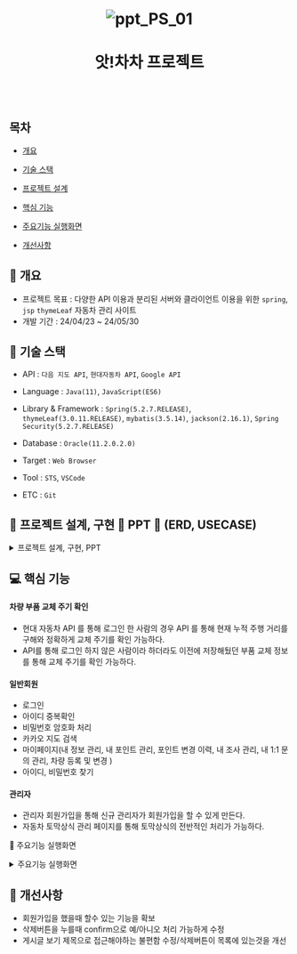 <h1 align="center">
  
  ![ppt_PS_01](https://github.com/JongHoonKim1004/Project_Survey/assets/155927559/9b4563af-8066-4cab-a848-c7879b27d9c7)

  </h1>
  <h1 align="center">앗!차차 프로젝트</h1>
  <br /><br />
  
  ## 목차
  
  - [개요](https://github.com/JongHoonKim1004/Project_Survey#-개요)
  
  - [기술 스택](https://github.com/JongHoonKim1004/Project_Survey#-기술-스택)
    
  - [프로젝트 설계](https://github.com/JongHoonKim1004/Project_Survey#-프로젝트-설계)
    
  - [핵심 기능](https://github.com/JongHoonKim1004/Project_Survey#-핵심-기능)
    
  - [주요기능 실행화면](https://github.com/JongHoonKim1004/Project_Survey#-주요기능-실행화면)
    
  - [개선사항](https://github.com/JongHoonKim1004/Project_Survey#-개선사항)

## 🚩 개요

-   프로젝트 목표 : 다양한 API 이용과 분리된 서버와 클라이언트 이용을 위한 `spring`, `jsp` `thymeLeaf` 자동차 관리 사이트
-   개발 기간 : 24/04/23 ~ 24/05/30

## 🔧 기술 스택

-   API : `다음 지도 API`, `현대자동차 API`, `Google API`
-   Language : `Java(11)`, `JavaScript(ES6)`
-   Library & Framework : `Spring(5.2.7.RELEASE)`, `thymeLeaf(3.0.11.RELEASE)`, `mybatis(3.5.14)`, `jackson(2.16.1)`, `Spring Security(5.2.7.RELEASE)`
-   Database : `Oracle(11.2.0.2.0)`
-   Target : `Web Browser`

-   Tool : `STS`, `VSCode`
-   ETC : `Git`

## 👾 프로젝트 설계, 구현 📂 PPT 📂 (ERD, USECASE)

<details><summary>프로젝트 설계, 구현, PPT</summary>
  
<div align="center">
    
| ![Project_Survey_PPT_01](https://github.com/JongHoonKim1004/Project_Survey/assets/155927559/838140ae-147c-4163-bce5-f07a2294ad39) | ![Project_Survey_PPT_02](https://github.com/JongHoonKim1004/Project_Survey/assets/155927559/7532b9e5-45d4-4969-b22f-3671e3dfea8a) |
| :-------------: | :-------------: | 
| ![Project_Survey_PPT_03](https://github.com/JongHoonKim1004/Project_Survey/assets/155927559/f6d30ab9-d47f-4bd8-be48-21cf31f12ed1) | ![Project_Survey_PPT_04](https://github.com/JongHoonKim1004/Project_Survey/assets/155927559/3a7670c9-190c-4628-be40-96399b56281f) |
| ![Project_Survey_PPT_05](https://github.com/JongHoonKim1004/Project_Survey/assets/155927559/aa378177-25af-4227-9f83-de2126de7aec) | ![Project_Survey_PPT_06](https://github.com/JongHoonKim1004/Project_Survey/assets/155927559/7df1920c-6827-4c40-9333-79d273e1ff22) |
| ![Project_Survey_PPT_07](https://github.com/JongHoonKim1004/Project_Survey/assets/155927559/68353781-90af-41d1-9945-7d0ec522bcaa) | ![Project_Survey_PPT_08](https://github.com/JongHoonKim1004/Project_Survey/assets/155927559/2e6b96e3-6dd2-4f8f-9838-9ac641e78a0d) |
| ![Project_Survey_PPT_09](https://github.com/JongHoonKim1004/Project_Survey/assets/155927559/15c541eb-9312-4cbc-abcd-0b5f4b8617ba) | ![Project_Survey_PPT_10](https://github.com/JongHoonKim1004/Project_Survey/assets/155927559/7743ce23-6ab5-4fc6-aaf7-eaa38572ee1a) |
| ![Project_Survey_PPT_11](https://github.com/JongHoonKim1004/Project_Survey/assets/155927559/da566a0c-f0b1-4eb1-b937-3429518a5733) | ![Project_Survey_PPT_12](https://github.com/JongHoonKim1004/Project_Survey/assets/155927559/24935b3f-5f40-434d-a057-902283e4118c) |
| ![Project_Survey_PPT_13](https://github.com/JongHoonKim1004/Project_Survey/assets/155927559/76319dca-b83d-4e26-a39b-53c1819961b6) | ![Project_Survey_PPT_14](https://github.com/JongHoonKim1004/Project_Survey/assets/155927559/b6598c6e-bad1-4c32-8f5c-0569c6cc33da) |
| ![Project_Survey_PPT_15](https://github.com/JongHoonKim1004/Project_Survey/assets/155927559/51c4a819-3ff9-4857-9093-9febbdd03e50) | ![Project_Survey_PPT_16](https://github.com/JongHoonKim1004/Project_Survey/assets/155927559/0e6fc233-41c7-4bdb-8af4-814c2facefb5) |
| ![Project_Survey_PPT_17](https://github.com/JongHoonKim1004/Project_Survey/assets/155927559/5cdd3b93-ecbf-4792-b198-fec4209e7e4f) | ![Project_Survey_PPT_18](https://github.com/JongHoonKim1004/Project_Survey/assets/155927559/ab24ed8b-1296-48b4-87be-aaf448d260af) |
| ![Project_Survey_PPT_19](https://github.com/JongHoonKim1004/Project_Survey/assets/155927559/62531872-64c3-4808-881f-9e467084cf43) | ![Project_Survey_PPT_20](https://github.com/JongHoonKim1004/Project_Survey/assets/155927559/d40905a2-47e8-4f43-9121-4094b3e15374) |
| ![Project_Survey_PPT_21](https://github.com/JongHoonKim1004/Project_Survey/assets/155927559/6f31c449-6604-47bf-9c0b-5663dda4e089) | ![Project_Survey_PPT_22](https://github.com/JongHoonKim1004/Project_Survey/assets/155927559/e1bcd109-e479-4670-824d-6767bd4fb6cd) |
| ![Project_Survey_PPT_23](https://github.com/JongHoonKim1004/Project_Survey/assets/155927559/2a2f9b04-27aa-4d48-bde1-53158d9a3e10) | ![Project_Survey_PPT_24](https://github.com/JongHoonKim1004/Project_Survey/assets/155927559/44cb60ca-04cb-4cf2-b0ff-6aa0bb7d3636) |
| ![Project_Survey_PPT_25](https://github.com/JongHoonKim1004/Project_Survey/assets/155927559/9f7c320e-99e6-429e-8b85-d0828f01b9a8) | ![Project_Survey_PPT_26](https://github.com/JongHoonKim1004/Project_Survey/assets/155927559/c523ba59-33ef-4bbc-86b7-7490513648cf) |
| ![Project_Survey_PPT_27](https://github.com/JongHoonKim1004/Project_Survey/assets/155927559/6e002aac-b3a9-4dca-9a17-0b11bb58a60b) | ![Project_Survey_PPT_28](https://github.com/JongHoonKim1004/Project_Survey/assets/155927559/43102938-f3fa-4e48-b21f-1e4751b09815) |
| ![Project_Survey_PPT_29](https://github.com/JongHoonKim1004/Project_Survey/assets/155927559/2626bcb0-97f4-4019-8858-21c91e889806) | ![Project_Survey_PPT_30](https://github.com/JongHoonKim1004/Project_Survey/assets/155927559/1ddb0fd5-f209-4f09-94ab-07c65afa7536) |
| ![Project_Survey_PPT_31](https://github.com/JongHoonKim1004/Project_Survey/assets/155927559/e36fc0d9-e8ef-45ba-8455-0e05b33826bd) | ![Project_Survey_PPT_32](https://github.com/JongHoonKim1004/Project_Survey/assets/155927559/4675efbc-9c41-4634-9c01-149192ee9552) |
| ![Project_Survey_PPT_33](https://github.com/JongHoonKim1004/Project_Survey/assets/155927559/9aef1bd4-c29b-4a72-ab29-63ff61433d96) | ![Project_Survey_PPT_34](https://github.com/JongHoonKim1004/Project_Survey/assets/155927559/fba167e2-6229-45c3-af56-2a8747ed187a) |
| ![Project_Survey_PPT_35](https://github.com/JongHoonKim1004/Project_Survey/assets/155927559/ad75cd4e-8d70-4f11-96d2-6937e9ad044e) | ![Project_Survey_PPT_36](https://github.com/JongHoonKim1004/Project_Survey/assets/155927559/a42b7e52-01e0-47c9-aae8-f2b5d2169189) |
| ![Project_Survey_PPT_37](https://github.com/JongHoonKim1004/Project_Survey/assets/155927559/0deaa77c-5dbf-4544-b871-3b2b9a87d53b) | ![Project_Survey_PPT_38](https://github.com/JongHoonKim1004/Project_Survey/assets/155927559/00ddbf5d-88ec-40f7-a8e4-9420d0d6500f) |
| ![Project_Survey_PPT_39](https://github.com/JongHoonKim1004/Project_Survey/assets/155927559/63a3aa47-8325-4011-9056-a1f9b141732c) | ![Project_Survey_PPT_40](https://github.com/JongHoonKim1004/Project_Survey/assets/155927559/217f41f0-5c8c-41d3-9798-66bc506964d9) |
| ![Project_Survey_PPT_41](https://github.com/JongHoonKim1004/Project_Survey/assets/155927559/2be3c487-b13a-4ba8-a9ad-44269c3ead1a) | ![Project_Survey_PPT_42](https://github.com/JongHoonKim1004/Project_Survey/assets/155927559/395ecace-969d-4210-90ca-b062845d2561) |
| ![Project_Survey_PPT_43](https://github.com/JongHoonKim1004/Project_Survey/assets/155927559/26079f94-b761-48e0-84a4-4bed09128ff0) | ![Project_Survey_PPT_44](https://github.com/JongHoonKim1004/Project_Survey/assets/155927559/afdeb0ef-b370-46be-b90f-dc52a83f1ba7) |
| ![Project_Survey_PPT_45](https://github.com/JongHoonKim1004/Project_Survey/assets/155927559/816176b7-5f01-494a-89e7-d9c5d2d925bd) | ![Project_Survey_PPT_46](https://github.com/JongHoonKim1004/Project_Survey/assets/155927559/0445fada-dfb2-443a-b022-23afd11f97ee) |
| ![Project_Survey_PPT_47](https://github.com/JongHoonKim1004/Project_Survey/assets/155927559/e776c9bb-e4d8-4e0a-843d-26db0200e85d) | ![Project_Survey_PPT_48](https://github.com/JongHoonKim1004/Project_Survey/assets/155927559/8525ac51-5831-4fff-bc39-572ae7fa3699) |
| ![Project_Survey_PPT_49](https://github.com/JongHoonKim1004/Project_Survey/assets/155927559/5ff69ab1-4caa-40c4-956a-9c881445fab5) | ![Project_Survey_PPT_50](https://github.com/JongHoonKim1004/Project_Survey/assets/155927559/fa626dd1-6397-440d-86f0-4a2c7b51d489) |
| ![Project_Survey_PPT_51](https://github.com/JongHoonKim1004/Project_Survey/assets/155927559/b834c9b6-227e-406e-8605-96bf730e9af7) | ![Project_Survey_PPT_52](https://github.com/JongHoonKim1004/Project_Survey/assets/155927559/424969fc-4494-4acc-be4b-80e1f0d8bf80) |
| ![Project_Survey_PPT_53](https://github.com/JongHoonKim1004/Project_Survey/assets/155927559/d499ec40-ea1e-4d6e-8900-8c8e38d0e67c) | ![Project_Survey_PPT_54](https://github.com/JongHoonKim1004/Project_Survey/assets/155927559/f0197c46-d01c-4258-9569-4df51fdaa15f) |
| ![Project_Survey_PPT_55](https://github.com/JongHoonKim1004/Project_Survey/assets/155927559/4e2fb0b7-3d2e-4378-8359-addbeff79c1c) | ![Project_Survey_PPT_56](https://github.com/JongHoonKim1004/Project_Survey/assets/155927559/ddc5b313-31c8-43f2-b55f-f13d0e9f62ba) |
| ![Project_Survey_PPT_57](https://github.com/JongHoonKim1004/Project_Survey/assets/155927559/a05ae7e2-fdaf-4bb9-b841-ae370c85f57a) | ![Project_Survey_PPT_58](https://github.com/JongHoonKim1004/Project_Survey/assets/155927559/5cf2be92-b5f2-4c7f-a825-aca66bb7fe4d) |
| ![Project_Survey_PPT_59](https://github.com/JongHoonKim1004/Project_Survey/assets/155927559/325a09f8-1e64-4069-bc71-ebb1b11507fe) | ![Project_Survey_PPT_60](https://github.com/JongHoonKim1004/Project_Survey/assets/155927559/486250fc-645b-4722-9190-f4bedb2834aa) |
| ![Project_Survey_PPT_61](https://github.com/JongHoonKim1004/Project_Survey/assets/155927559/e95842ff-2f1b-4794-b97d-cd1cf799cc5e) | ![Project_Survey_PPT_62](https://github.com/JongHoonKim1004/Project_Survey/assets/155927559/4d2fb1e7-484c-42de-8acc-f3b9b676bb15) |
| ![Project_Survey_PPT_63](https://github.com/JongHoonKim1004/Project_Survey/assets/155927559/bb34881b-ced2-4501-9c6a-aa7ce5fc92b9) | ![Project_Survey_PPT_64](https://github.com/JongHoonKim1004/Project_Survey/assets/155927559/3887b9be-2a61-45fa-841b-4f6e2f2e78c4) |
| ![Project_Survey_PPT_65](https://github.com/JongHoonKim1004/Project_Survey/assets/155927559/4945a736-32a6-411b-b7a2-3c955b08755f) | ![Project_Survey_PPT_66](https://github.com/JongHoonKim1004/Project_Survey/assets/155927559/29d35705-df2c-4601-aa23-39e48c1fc6ef) |
| ![Project_Survey_PPT_67](https://github.com/JongHoonKim1004/Project_Survey/assets/155927559/427e8dd3-f8ff-4fa8-aa38-6eba1363dbaf) | ![Project_Survey_PPT_68](https://github.com/JongHoonKim1004/Project_Survey/assets/155927559/18fdd796-1e01-4281-8e7d-0d51f650cc7f) |
| ![Project_Survey_PPT_69](https://github.com/JongHoonKim1004/Project_Survey/assets/155927559/2f3c0f96-90f8-4553-b3e5-8c2a9ad2fbff) | |

</div>
</details>

## 💻 핵심 기능

#### 차량 부품 교체 주기 확인

-   현대 자동차 API 를 통해 로그인 한 사람의 경우 API 를 통해 현재 누적 주행 거리를 구해와 정확하게 교체 주기를 확인 가능하다.
-   API를 통해 로그인 하지 않은 사람이라 하더라도 이전에 저장해뒀던 부품 교체 정보를 통해 교체 주기를 확인 가능하다.

#### 일반회원

-   로그인
-   아이디 중복확인
-   비밀번호 암호화 처리
-   카카오 지도 검색
-   마이페이지(내 정보 관리, 내 포인트 관리, 포인트 변경 이력, 내 조사 관리, 내 1:1 문의 관리, 차량 등록 및 변경 )
-   아이디, 비밀번호 찾기

#### 관리자

-   관리자 회원가입을 통해 신규 관리자가 회원가입을 할 수 있게 만든다.
-   자동차 토막상식 관리 페이지를 통해 토막상식의 전반적인 처리가 가능하다. 

🎇 주요기능 실행화면

<details>
  <summary>주요기능 실행화면</summary>

-   **메인 페이지**

    -   **로그인**
        -   메인 페이지의 로그인 화면을 통해 일반 로그인, 우측 상단의 `로그인`을 통해 일반 로그인, 소셜 로그인이 가능합니다.

    ![PS_01_login socialLogin](https://github.com/JongHoonKim1004/Project_Survey/assets/155927559/d15792bb-ce78-461f-9bac-44ba31d9dc95)

    -   **회원가입**

        -   회원가입 페이지에서 회원과 관리자 승인아래 관리자로 가입할 수 있습니다.

        ![PS_02_UsersRegister](https://github.com/JongHoonKim1004/Project_Survey/assets/155927559/03e68b7a-42bc-4e80-9d5b-93cff3a07311)

    -   **아이디, 비밀번호 찾기**

        -   이름과 연락처를 입력하여 아이디를 찾을 수 있습니다.
        -   비밀번호 찾기 페이지에서 이메일 입력 후 '인증번호 전송' 버튼을 클릭하면 인증번호가 포함된 메일이 전송되며 인증번호를 올바르게 입력하면 비밀번호를 다시 설정하는 페이지로 이동할 수 있습니다.

        ![PS_03_idFind pwFind](https://github.com/JongHoonKim1004/Project_Survey/assets/155927559/7feec2d9-ed4d-4a5a-b95d-616d1c6f3340)

    -   **자유 게시판**

        - 자유 게시판에서는 차주들이 서로 소통이 가능하며, 댓글기능으로 그에 대한 답을 해줄 수 있는곳 입니다.
        - 자유 게시판에서 게시판에 질문과 알고있는 팁 같은것을 적어서 공유할 수 있다.

        ![PS_04_board](https://github.com/JongHoonKim1004/Project_Survey/assets/155927559/49264601-d238-40ed-827c-1b91672eba2d)

    -   **마이페이지**

        -   `회원 정보 수정` 에서는 회원정보를 변경할 수 있습니다.
        -   `차량 등록` 에서는 현재 자신이 소유하고 있는 차량을 등록 할수 있습니다.
        -   `차량 목록` 페이지 내 `차량 목록` 을 클릭하면 현재 내가 소유하고 있는 차량 목록을 확인 할수 있습니다.
        -   `회원 탈퇴` 는 이제 더 이상 사이트를 이용하고 싶지않을때 회원 탈퇴로 사이트 이용을 하지 않을 수 있습니다.


        ![PS_05_mypage](https://github.com/JongHoonKim1004/Project_Survey/assets/155927559/e324a9d7-8d42-44d7-a4f5-989dc3a4c22f)

    -   **자동차 토막 상식**

        -   메인 화면에 ajax 를 통해 1분 간격으로 토막 상식 5개를 보여줍니다.

        ![PS_06_survey](https://github.com/JongHoonKim1004/Project_Survey/assets/155927559/d645c45b-ae05-441e-9914-27a38a156560)

    -   **가까운 ???**

        -   카카오 지도 API 와 구글 geoLocation API 를 이용하여 현재 위치에 ??? 키워드 를 검색 하여 띄워준다.

        ![PS_06_survey](https://github.com/JongHoonKim1004/Project_Survey/assets/155927559/d645c45b-ae05-441e-9914-27a38a156560)

-   **차량목록**

    -   **차량 부품 교체 정보**

        -   차량 목록에 선택된 차량의 부품 교체 정보를 보거나 교체한 시기를 수정 및 등록, 삭제 할 수 있다.

        ![PS_07_MemberPage infoModify](https://github.com/JongHoonKim1004/Project_Survey/assets/155927559/faf7d702-24a9-4f93-88a0-424dfdd9fd40)

-   **관리자**

    -   **관리자 로그인**
    -   메인 페이지에서 우측 상단의 `관리자 로그인`을 통해 관리자 로그인 페이지에 들어갈 수 있습니다.
    -   관리자 페이지 우측 상단의 `로그아웃`을 통해 로그아웃 할 수 있습니다.

    ![PS_11_AdminDashboard](https://github.com/JongHoonKim1004/Project_Survey/assets/155927559/696f4580-2dfe-4131-94bb-ae5fd7d0de5d)

    -   **관리자 회원가입**

        -   신규 관리자 의 아이디 생성을 하기 위해 있는 버튼 이미 관리자 권한이 있는 유저가 만들어야한다.

        ![PS_12_AdminSurveyList](https://github.com/JongHoonKim1004/Project_Survey/assets/155927559/cdb608f4-7472-4ddf-ab90-5c80cb2d1af7)

    -   **자동차 토막 상식 관리 페이지**

        -   자동차 토막 상식들의 리스트가 있는 페이지 입니다.
        -   여기서 관리자는 토막 상식을 추가 삭제 수정 할 수 있습니다.
        -   새로운 페이지로 넘어가지는 않고 모달창을 띄워 좀더 수월하게 작업 가능합니다.

        ![PS_13_VOC Reply](https://github.com/JongHoonKim1004/Project_Survey/assets/155927559/f9c1f147-bcaf-41bc-a66b-0f301efd7e25)

    -   **게시물 관리**

        -   메인 화면의 `자유 게시판` -> `게시판 목록`을 통해 회원들의 게시판 목록을 호출하고, 게시판의 상세 내용과 댓글을 확인하고 관리할 수 있다.
        -   `게시물 관리`를 통해 자유 게시판에 부적합한 내용이나 댓글이 있으면, 이를 삭제 할 수 있다.

        ![PS_14_AdminMemberCreate](https://github.com/JongHoonKim1004/Project_Survey/assets/155927559/3c82bb8a-d592-4215-83f2-7adfd30d8b10)

</details>

## 🌄 개선사항

-  회원가입을 했을때 할수 있는 기능을 확보
-  삭제버튼을 누를때 confirm으로 예/아니오 처리 가능하게 수정
-  게시글 보기 제목으로 접근해야하는 불편함 수정/삭제버튼이 목록에 있는것을 개선
